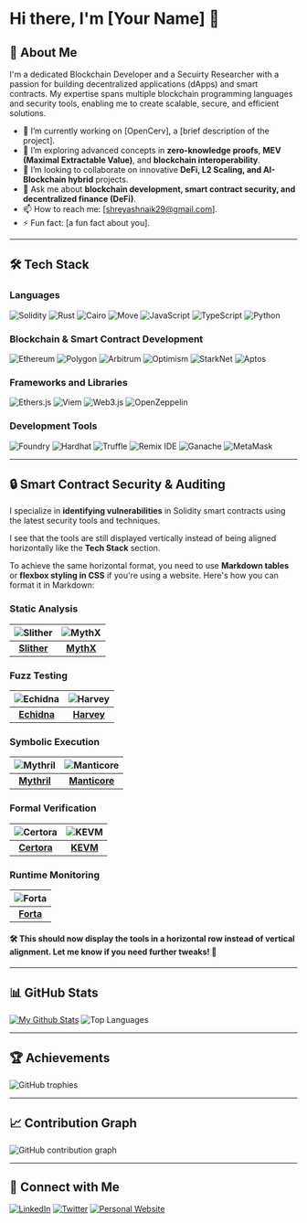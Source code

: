 # Hi there, I'm [Your Name] 👋

## 🚀 About Me
I'm a dedicated Blockchain Developer and a Secuirty Researcher with a passion for building decentralized applications (dApps) and smart contracts. My expertise spans multiple blockchain programming languages and security tools, enabling me to create scalable, secure, and efficient solutions.

- 🔭 I’m currently working on [OpenCerv], a [brief description of the project].
- 🌱 I’m exploring advanced concepts in **zero-knowledge proofs**, **MEV (Maximal Extractable Value)**, and **blockchain interoperability**.
- 👯 I’m looking to collaborate on innovative **DeFi, L2 Scaling, and AI-Blockchain hybrid** projects.
- 💬 Ask me about **blockchain development, smart contract security, and decentralized finance (DeFi)**.
- 📫 How to reach me: [shreyashnaik29@gmail.com].
- ⚡ Fun fact: [a fun fact about you].

---

## 🛠️ Tech Stack

### **Languages**
![Solidity](https://img.shields.io/badge/Solidity-363636?style=for-the-badge&logo=solidity&logoColor=white)
![Rust](https://img.shields.io/badge/Rust-000000?style=for-the-badge&logo=rust&logoColor=white)
![Cairo](https://img.shields.io/badge/Cairo-FFFFFF?style=for-the-badge&logo=cairo&logoColor=black)
![Move](https://img.shields.io/badge/Move-4A90E2?style=for-the-badge&logo=move&logoColor=white)
![JavaScript](https://img.shields.io/badge/JavaScript-F7DF1E?style=for-the-badge&logo=javascript&logoColor=black)
![TypeScript](https://img.shields.io/badge/TypeScript-3178C6?style=for-the-badge&logo=typescript&logoColor=white)
![Python](https://img.shields.io/badge/Python-3776AB?style=for-the-badge&logo=python&logoColor=white)

### **Blockchain & Smart Contract Development**
![Ethereum](https://img.shields.io/badge/Ethereum-3C3C3D?style=for-the-badge&logo=ethereum&logoColor=white)
![Polygon](https://img.shields.io/badge/Polygon-7B3FE4?style=for-the-badge&logo=polygon&logoColor=white)
![Arbitrum](https://img.shields.io/badge/Arbitrum-28A0F0?style=for-the-badge&logo=arbitrum&logoColor=white)
![Optimism](https://img.shields.io/badge/Optimism-FF0420?style=for-the-badge&logo=optimism&logoColor=white)
![StarkNet](https://img.shields.io/badge/StarkNet-000000?style=for-the-badge&logo=starknet&logoColor=white)
![Aptos](https://img.shields.io/badge/Aptos-0055FF?style=for-the-badge&logo=aptos&logoColor=white)

### **Frameworks and Libraries**
![Ethers.js](https://img.shields.io/badge/Ethers.js-3C3C3D?style=for-the-badge&logo=javascript&logoColor=white)
![Viem](https://img.shields.io/badge/Viem-000000?style=for-the-badge&logo=viem&logoColor=white)
![Web3.js](https://img.shields.io/badge/Web3.js-F16822?style=for-the-badge&logo=javascript&logoColor=white)
![OpenZeppelin](https://img.shields.io/badge/OpenZeppelin-4E5EE4?style=for-the-badge&logo=openzeppelin&logoColor=white)

### **Development Tools**
![Foundry](https://img.shields.io/badge/Foundry-7A1FA2?style=for-the-badge&logo=foundry&logoColor=white)
![Hardhat](https://img.shields.io/badge/Hardhat-FE7A16?style=for-the-badge&logo=hardhat&logoColor=white)
![Truffle](https://img.shields.io/badge/Truffle-5E464D?style=for-the-badge&logo=truffle&logoColor=white)
![Remix IDE](https://img.shields.io/badge/Remix%20IDE-000000?style=for-the-badge&logo=remix&logoColor=white)
![Ganache](https://img.shields.io/badge/Ganache-744C28?style=for-the-badge&logo=ganache&logoColor=white)
![MetaMask](https://img.shields.io/badge/MetaMask-E2761B?style=for-the-badge&logo=metamask&logoColor=white)

---

## 🔒 Smart Contract Security & Auditing  

I specialize in **identifying vulnerabilities** in Solidity smart contracts using the latest security tools and techniques.  

I see that the tools are still displayed vertically instead of being aligned horizontally like the **Tech Stack** section.  

To achieve the same horizontal format, you need to use **Markdown tables** or **flexbox styling in CSS** if you're using a website. Here's how you can format it in Markdown:

### **Static Analysis**  
| ![Slither](https://img.shields.io/badge/Slither-000000?style=for-the-badge&logo=github&logoColor=white) | ![MythX](https://img.shields.io/badge/MythX-ffcc00?style=for-the-badge&logo=ethereum&logoColor=black) |
|:--:|:--:|
| **[Slither](https://github.com/crytic/slither)** | **[MythX](https://mythx.io/)** |

### **Fuzz Testing**  
| ![Echidna](https://img.shields.io/badge/Echidna-DC143C?style=for-the-badge&logo=ethereum&logoColor=white) | ![Harvey](https://img.shields.io/badge/Harvey-008080?style=for-the-badge&logo=ethereum&logoColor=white) |
|:--:|:--:|
| **[Echidna](https://github.com/crytic/echidna)** | **[Harvey](https://github.com/consensys/harvey)** |

### **Symbolic Execution**  
| ![Mythril](https://img.shields.io/badge/Mythril-663399?style=for-the-badge&logo=ethereum&logoColor=white) | ![Manticore](https://img.shields.io/badge/Manticore-8B0000?style=for-the-badge&logo=ethereum&logoColor=white) |
|:--:|:--:|
| **[Mythril](https://github.com/ConsenSys/mythril)** | **[Manticore](https://github.com/trailofbits/manticore)** |

### **Formal Verification**  
| ![Certora](https://img.shields.io/badge/Certora-4169E1?style=for-the-badge&logo=ethereum&logoColor=white) | ![KEVM](https://img.shields.io/badge/KEVM-FF4500?style=for-the-badge&logo=ethereum&logoColor=white) |
|:--:|:--:|
| **[Certora](https://www.certora.com/)** | **[KEVM](https://github.com/kframework/evm-semantics)** |

### **Runtime Monitoring**  
| ![Forta](https://img.shields.io/badge/Forta-00FFFF?style=for-the-badge&logo=ethereum&logoColor=black) |
|:--:|
| **[Forta](https://forta.org/)** |

#### 🛠 This should now display the tools in a **horizontal row** instead of vertical alignment. Let me know if you need further tweaks! 🚀

---


## 📊 GitHub Stats
[![My Github Stats](https://awesome-github-stats.azurewebsites.net/user-stats/shrxyeh?cardType=level&preferLogin=false)](https://git.io/awesome-stats-card)
![Top Languages](https://github-readme-stats.vercel.app/api/top-langs/?username=shrxyeh&layout=compact&theme=radical)

---

## 🏆 Achievements
![GitHub trophies](https://github-trophies.vercel.app/?username=shrxyeh&theme=radical&no-frame=false&no-bg=false&margin-w=4)

---

## 📈 Contribution Graph
![GitHub contribution graph](https://activity-graph.herokuapp.com/graph?username=shrxyeh&theme=react-dark)

---

## 🔗 Connect with Me
[![LinkedIn](https://img.shields.io/badge/LinkedIn-0A66C2?style=for-the-badge&logo=linkedin&logoColor=white)]([https://www.linkedin.com/in/yourprofile](https://www.linkedin.com/in/shreyash-naik-b78827240/))
[![Twitter](https://img.shields.io/badge/Twitter-1DA1F2?style=for-the-badge&logo=twitter&logoColor=white)]([https://twitter.com/yourprofile](https://twitter.com/0xshrxyeh))
[![Personal Website](https://img.shields.io/badge/Website-000000?style=for-the-badge&logo=About.me&logoColor=white)](https://yourwebsite.com)
